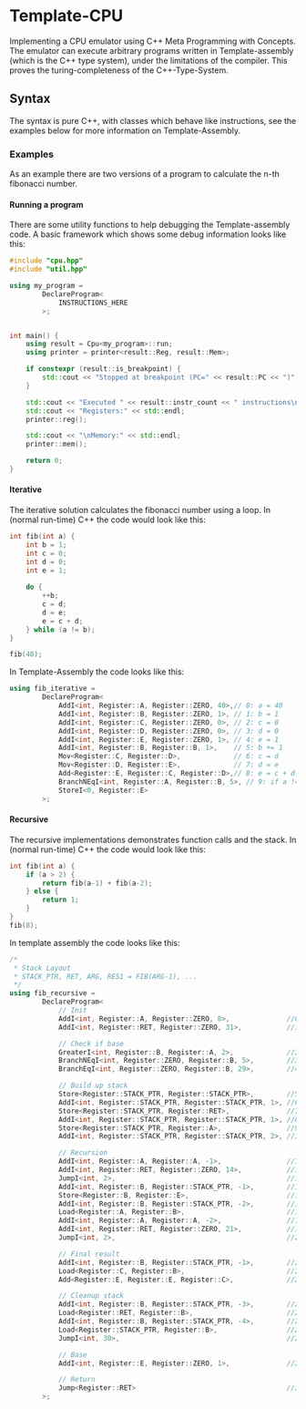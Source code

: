 # Template-CPU
Implementing a CPU emulator using C++ Meta Programming with Concepts.
The emulator can execute arbitrary programs written in Template-assembly (which
is the C++ type system), under the limitations of the compiler.
This proves the turing-completeness of the C++-Type-System.

## Syntax
The syntax is pure C++, with classes which behave like instructions, see the examples
below for more information on Template-Assembly.

### Examples
As an example there are two versions of a program to calculate the n-th fibonacci number.

#### Running a program
There are some utility functions to help debugging the Template-assembly code.
A basic framework which shows some debug information looks like this:
```c++
#include "cpu.hpp"
#include "util.hpp"

using my_program = 
        DeclareProgram<
            INSTRUCTIONS_HERE      
        >;


int main() {
    using result = Cpu<my_program>::run;
    using printer = printer<result::Reg, result::Mem>;

    if constexpr (result::is_breakpoint) {
        std::cout << "Stopped at breakpoint (PC=" << result::PC << ")" << std::endl;
    }

    std::cout << "Executed " << result::instr_count << " instructions\n" << std::endl;
    std::cout << "Registers:" << std::endl;
    printer::reg();

    std::cout << "\nMemory:" << std::endl;
    printer::mem();

    return 0;
}
```

#### Iterative
The iterative solution calculates the fibonacci number using a loop. In (normal run-time) C++
the code would look like this:
```c++
int fib(int a) {
    int b = 1;
    int c = 0;
    int d = 0;
    int e = 1;
    
    do {
        ++b;
        c = d;
        d = e;
        e = c + d;
    } while (a != b);
}

fib(40);
```

In Template-Assembly the code looks like this:
```c++
using fib_iterative =
        DeclareProgram<
            AddI<int, Register::A, Register::ZERO, 40>,// 0: a = 40
            AddI<int, Register::B, Register::ZERO, 1>, // 1: b = 1
            AddI<int, Register::C, Register::ZERO, 0>, // 2: c = 0
            AddI<int, Register::D, Register::ZERO, 0>, // 3: d = 0
            AddI<int, Register::E, Register::ZERO, 1>, // 4: e = 1
            AddI<int, Register::B, Register::B, 1>,    // 5: b += 1
            Mov<Register::C, Register::D>,             // 6: c = d
            Mov<Register::D, Register::E>,             // 7: d = e
            Add<Register::E, Register::C, Register::D>,// 8: e = c + d
            BranchNEqI<int, Register::A, Register::B, 5>, // 9: if a != b -> jmp 5
            StoreI<0, Register::E>
        >;
```

#### Recursive
The recursive implementations demonstrates function calls and the stack. 
In (normal run-time) C++ the code would look like this:
```c++
int fib(int a) {
    if (a > 2) {
        return fib(a-1) + fib(a-2);
    } else {
        return 1;
    } 
}
fib(8);
```

In template assembly the code looks like this:
```c++
/*
 * Stack Layout
 * STACK_PTR, RET, ARG, RES1 = FIB(ARG-1), ...
 */
using fib_recursive =
        DeclareProgram<
            // Init
            AddI<int, Register::A, Register::ZERO, 8>,              //0: set max value
            AddI<int, Register::RET, Register::ZERO, 31>,           //1: store last address in RET

            // Check if base
            GreaterI<int, Register::B, Register::A, 2>,             //2: LABEL_0 b = (a > 2)
            BranchNEqI<int, Register::ZERO, Register::B, 5>,        //3: if a > 2 -> jmp LABEL_1
            BranchEqI<int, Register::ZERO, Register::B, 29>,        //4: else -> jmp LABEL_2

            // Build up stack
            Store<Register::STACK_PTR, Register::STACK_PTR>,        //5: LABEL_1 (recursion) push STACK_PTR to stack
            AddI<int, Register::STACK_PTR, Register::STACK_PTR, 1>, //6: Forward stackptr to stack
            Store<Register::STACK_PTR, Register::RET>,              //7: store ret on stack
            AddI<int, Register::STACK_PTR, Register::STACK_PTR, 1>, //8: Forward stackptr to stack
            Store<Register::STACK_PTR, Register::A>,                //9: push a to stack
            AddI<int, Register::STACK_PTR, Register::STACK_PTR, 2>, //10: Forward stackptr to stack by 2

            // Recursion
            AddI<int, Register::A, Register::A, -1>,                //11: a -= 1
            AddI<int, Register::RET, Register::ZERO, 14>,           //12: Store return address
            JumpI<int, 2>,                                          //13: Recursion, jump to LABEL_0, result in e
            AddI<int, Register::B, Register::STACK_PTR, -1>,        //14: b point to RES1
            Store<Register::B, Register::E>,                        //15: Save e to RES1
            AddI<int, Register::B, Register::STACK_PTR, -2>,        //16: b points to ARG on stack
            Load<Register::A, Register::B>,                         //17: load ARG from stack into a
            AddI<int, Register::A, Register::A, -2>,                //18: a -= 2
            AddI<int, Register::RET, Register::ZERO, 21>,           //19: Store return address
            JumpI<int, 2>,                                          //20, recursion, jump to LABEL_0, result in e

            // Final result
            AddI<int, Register::B, Register::STACK_PTR, -1>,        //21: b points to RES1
            Load<Register::C, Register::B>,                         //22: load RES1 into C
            Add<Register::E, Register::E, Register::C>,             //23: e = e + c = fib(a-1) + fib(a-2)

            // Cleanup stack
            AddI<int, Register::B, Register::STACK_PTR, -3>,        //24: b points to RET
            Load<Register::RET, Register::B>,                       //25: Restore RET
            AddI<int, Register::B, Register::STACK_PTR, -4>,        //26: b points to STACK_PTR
            Load<Register::STACK_PTR, Register::B>,                 //27: Restore RET
            JumpI<int, 30>,                                         //28: jmp LABEL_3

            // Base
            AddI<int, Register::E, Register::ZERO, 1>,              //29: LABEL_2: e = 1

            // Return
            Jump<Register::RET>                                     //30: LABEL_3, return
        >;
```

